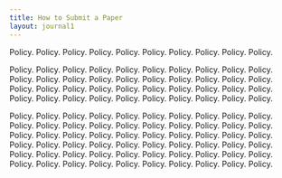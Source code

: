 ```yaml
---
title: How to Submit a Paper
layout: journal1
---
```


Policy. Policy. Policy. Policy. Policy. Policy. Policy. Policy. Policy. Policy. 

Policy. Policy. Policy. Policy. Policy. Policy. Policy. Policy. Policy. Policy. 
Policy. Policy. Policy. Policy. Policy. Policy. Policy. Policy. Policy. Policy. 
Policy. Policy. Policy. Policy. Policy. Policy. Policy. Policy. Policy. Policy. 
Policy. Policy. Policy. Policy. Policy. Policy. Policy. Policy. Policy. Policy. 


Policy. Policy. Policy. Policy. Policy. Policy. Policy. Policy. Policy. Policy. 
Policy. Policy. Policy. Policy. Policy. Policy. Policy. Policy. Policy. Policy. 
Policy. Policy. Policy. Policy. Policy. Policy. Policy. Policy. Policy. Policy. 
Policy. Policy. Policy. Policy. Policy. Policy. Policy. Policy. Policy. Policy. 
Policy. Policy. Policy. Policy. Policy. Policy. Policy. Policy. Policy. Policy. 
Policy. Policy. Policy. Policy. Policy. Policy. Policy. Policy. Policy. Policy. 
